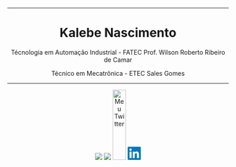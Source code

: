 <div align='center'>
 
 ----------------------------------------------------------------------------------------------------------------------
 <h1>Kalebe Nascimento</h1>

 Técnologia em Automação Industrial - FATEC Prof. Wilson Roberto Ribeiro de Camar
 
 Técnico em Mecatrônica - ETEC Sales Gomes
 
  ---------------------------------------------------------------------------------------------------------------------
 
 <div>
  <a href="https://github.com/kalNascimento" style="text-decoration:none">
     <img height="160em" src="https://github-readme-stats.vercel.app/api?username=kalNascimento&show_icons=true&theme=midnight-purple"/></a>
   <a href="https://github.com/kalNascimento" style="text-decoration:none">
     <img height="160em" src="https://github-readme-stats.vercel.app/api/top-langs/?username=kalNascimento&layout=compact&langs_count=16&theme=midnight-purple"/></a>
  <a href="https://github.com/kalNascimento" style="text-decoration:none">
     <img height="160em" src="https://github-readme-stats.vercel.app/api/wakatime?username=kalNascimento)](https://github.com/anuraghazra/github-readme-stats)
 </div>
 
<div align='center'>
    <h5> <b> Contato ☎️ </b> </h3> <p>
    <a href='https://twitter.com/_DroidSkull'>
        <img src='imagens_Readme/twitter.png' width=30 title='Meu Twitter'>
    </a><a href='https://www.linkedin.com/in/kalebe-nascimento-7690311b7/' title='Meu linkedin'>
        <img src='imagens_Readme/lnd.png' width=30 title='Meu Linkedin'>
    </a>
</div>
